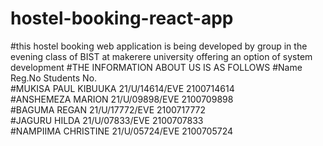 # hostel-booking-react-app
#this hostel booking web application is being developed by group in the evening class of BIST at makerere university offering an option of system development
#THE INFORMATION ABOUT US IS AS FOLLOWS
#Name	                 Reg.No	          Students No.	
#MUKISA PAUL KIBUUKA	 21/U/14614/EVE	  2100714614	
#ANSHEMEZA MARION	     21/U/09898/EVE	  2100709898	
#BAGUMA REGAN	         21/U/17772/EVE	  2100717772	
#JAGURU HILDA	         21/U/07833/EVE	  2100707833	
#NAMPIIMA CHRISTINE	   21/U/05724/EVE	  2100705724	
